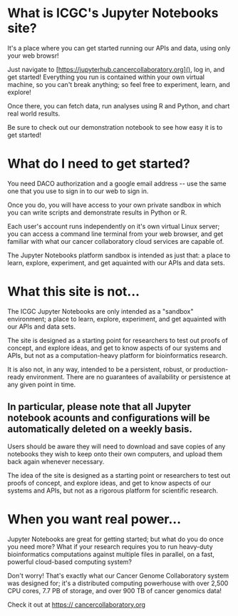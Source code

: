 # What is ICGC's Jupyter Notebooks site?

It's a place where you can get started running our APIs and data, using only your web browsr! 

Just navigate to [https://jupyterhub.cancercollaboratory.org](), log in, and get started! Everything you run is contained within your own virtual machine, so you can't break anything; so feel free to experiment, learn, and explore!

Once there, you can fetch data, run analyses using R and Python, and chart real world results. 

Be sure to check out our demonstration notebook to see how easy it is to get started!

# What do I need to get started?

You need DACO authorization and a google email address -- use the same one that you use to sign in to our web <portal> to sign in.

Once you do, you will have access to your own private sandbox in which you can write scripts and demonstrate results in Python or R.

Each user's account runs independently on it's own virtual Linux server; you can access a command line terminal from your web browser, and get familiar with what our cancer collaboratory cloud services are capable of.

The Jupyter Notebooks platform sandbox is intended as just that: a place to learn, explore, experiment, and get aquainted with our APIs and data sets. 

# What this site is not...

The ICGC Jupyter Notebooks are only intended as a "sandbox" environment;  a place to learn, explore, experiment, and get aquainted with our APIs and data sets. 

The site is designed as a starting point for researchers to test out proofs of concept, and explore ideas, and get to know aspects of our systems and APIs, but not as a computation-heavy platform for bioinformatics research. 

It is also not, in any way, intended to be a persistent, robust, or production-ready environment. There are no guarantees of availability or persistence at any given point in time. 
## In particular, please note that all Jupyter notebook acounts and configurations will be automatically deleted on a weekly basis.

Users should be aware they will need to download and save copies of any notebooks they wish to keep onto their own computers, and upload them back again whenever necessary.

The idea of the site is designed as a starting point or researchers to test out proofs of concept, and explore ideas, and get to know aspects of our systems and APIs, but not as a rigorous platform for scientific research. 

# When you want real power...

Jupyter Notebooks are great for getting started; but what do you do once you need more? What if your research requires you to run heavy-duty bioinformatics computations against multiple files in parallel, on a fast, powerful cloud-based computing system? 

Don't worry! That's exactly what our Cancer Genome Collaboratory system was designed for; it's a distributed computing powerhouse with over 2,500 CPU cores, 7.7 PB of storage, and over 900 TB of cancer genomics data!

Check it out at [https:// cancercollaboratory.org]() 
